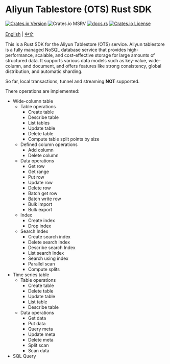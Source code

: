 # Aliyun Tablestore (OTS) Rust SDK

[![Crates.io Version](https://img.shields.io/crates/v/aliyun-tablestore-rs?_ts_=20250411)](https://crates.io/crates/aliyun-tablestore-rs)
![Crates.io MSRV](https://img.shields.io/crates/msrv/aliyun-tablestore-rs?_ts_=20250411)
[![docs.rs](https://img.shields.io/docsrs/aliyun-tablestore-rs)](https://docs.rs/aliyun-tablestore-rs)
[![Crates.io License](https://img.shields.io/crates/l/aliyun-tablestore-rs?_ts_=20250411)](https://github.com/yuqiang-yuan/aliyun-tablestore-rs?tab=License-1-ov-file)

[English](https://github.com/yuqiang-yuan/aliyun-tablestore-rs) | [中文](https://github.com/yuqiang-yuan/aliyun-tablestore-rs/blob/dev/README.zh-CN.md)

This is a Rust SDK for the Aliyun Tablestore (OTS) service. Aliyun tablestore is a fully managed NoSQL database service that provides high-performance, scalable, and cost-effective storage for large amounts of structured data. It supports various data models such as key-value, wide-column, and document, and offers features like strong consistency, global distribution, and automatic sharding.

So far, local transactions, tunnel and streaming **NOT** supported.

There operations are implemented:

- Wide-column table
  - Table operations
    - Create table
    - Describe table
    - List tables
    - Update table
    - Delete table
    - Compute table split points by size
  - Defined column operations
    - Add column
    - Delete column
  - Data operations
    - Get row
    - Get range
    - Put row
    - Update row
    - Delete row
    - Batch get row
    - Batch write row
    - Bulk import
    - Bulk export
  - Index
    - Create index
    - Drop index
  - Search Index
    - Create search index
    - Delete search index
    - Describe search Index
    - List search Index
    - Search using index
    - Parallel scan
    - Compute splits
- Time series table
  - Table operations
    - Create table
    - Delete table
    - Update table
    - List table
    - Describe table
  - Data operations
    - Get data
    - Put data
    - Query meta
    - Update meta
    - Delete meta
    - Split scan
    - Scan data
- SQL Query
